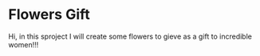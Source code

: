 # Flowers Gift
Hi, in this sproject I will create some flowers to gieve as a gift to incredible women!!!
